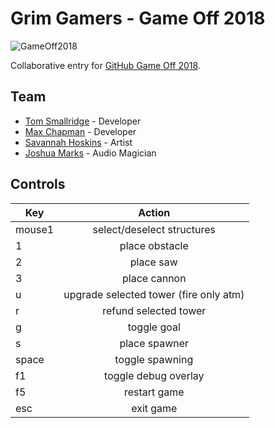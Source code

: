 # Grim Gamers - Game Off 2018

![GameOff2018](https://user-images.githubusercontent.com/121322/46698489-1e7bd900-cbcc-11e8-8abb-aef7262c968c.png)

Collaborative entry for [GitHub Game Off 2018](https://itch.io/jam/game-off-2018).

## Team

* [Tom Smallridge](https://github.com/sundowns) - Developer
* [Max Chapman](https://github.com/chappos) - Developer
* [Savannah Hoskins](https://www.facebook.com/artofsavannah/) - Artist
* [Joshua Marks]() - Audio Magician

## Controls

| Key        | Action           |
| ------------- |:-------------:|
| mouse1      | select/deselect structures |
| 1 | place obstacle |
| 2 | place saw |
| 3 | place cannon |
| u | upgrade selected tower (fire only atm) |
| r | refund selected tower |
| g | toggle goal      |
| s | place spawner      |
| space | toggle spawning |
| f1 | toggle debug overlay      |
| f5 | restart game      |
| esc | exit game      |